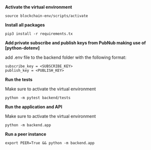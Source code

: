 **Activate the virtual environment**

```
source blockchain-env/scripts/activate
```

**Install all packages**

```
pip3 install -r requirements.tx

```

**Add private subscribe and publish keys from PubNub making use of [python-dotenv]**

add .env file to the backend folder with the following format:

```
subscribe_key = <SUBSCRIBE_KEY>
publish_key = <PUBLISH_KEY>
```

**Run the tests**

Make sure to activate the virtual environment

```
python -m pytest backend/tests
```

**Run the application and API**

Make sure to activate the virtual environment

```
python -m backend.app
```

**Run a peer instance**

```
export PEER=True && python -m backend.app
```